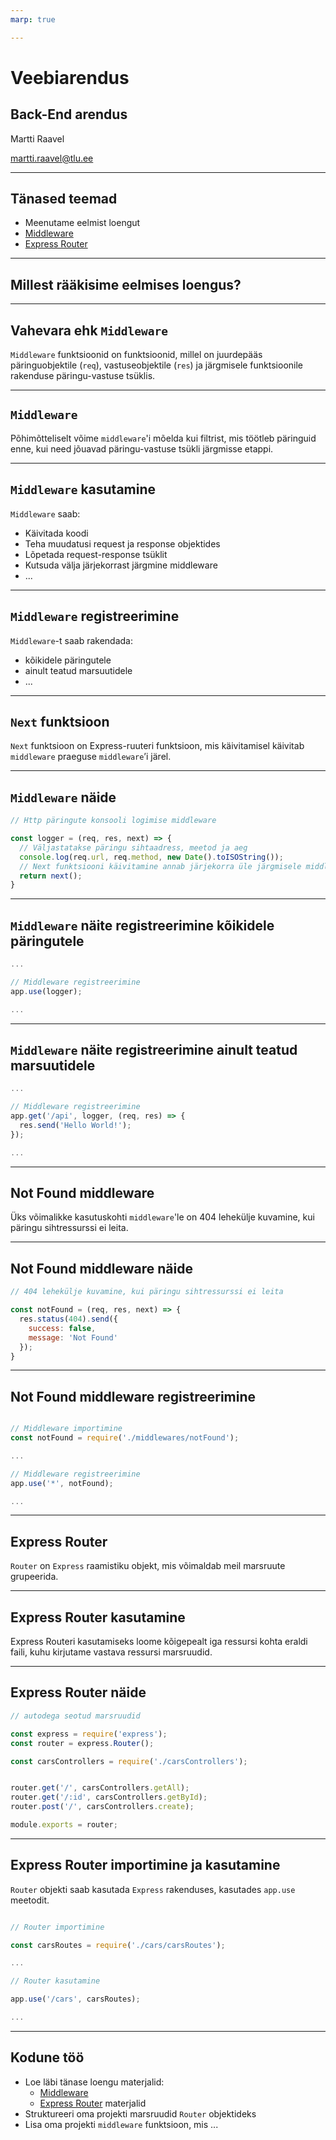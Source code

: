```yaml
---
marp: true

---
```

# Veebiarendus

## Back-End arendus

Martti Raavel

<martti.raavel@tlu.ee>

---

## Tänased teemad

- Meenutame eelmist loengut
- [Middleware](../../../Subjects/Back-End-Frameworks/Topics/Middleware/README.md)
- [Express Router](../../../Subjects/Back-End-Frameworks/Topics/Routes/README.md)

---

## Millest rääkisime eelmises loengus?

---

## Vahevara ehk `Middleware`

`Middleware` funktsioonid on funktsioonid, millel on juurdepääs päringuobjektile (`req`), vastuseobjektile (`res`) ja järgmisele funktsioonile rakenduse päringu-vastuse tsüklis.

---

## `Middleware`

Põhimõtteliselt võime `middleware`'i mõelda kui filtrist, mis töötleb päringuid enne, kui need jõuavad päringu-vastuse tsükli järgmisse etappi.

---

## `Middleware` kasutamine

`Middleware` saab:

- Käivitada koodi
- Teha muudatusi request ja response objektides
- Lõpetada request-response tsüklit
- Kutsuda välja järjekorrast järgmine middleware
- ...

---

## `Middleware` registreerimine

`Middleware`-t saab rakendada:

- kõikidele päringutele
- ainult teatud marsuutidele
- ...

---

## `Next` funktsioon

`Next` funktsioon on Express-ruuteri funktsioon, mis käivitamisel käivitab `middleware` praeguse `middleware`’i järel.

---

## `Middleware` näide

```javascript
// Http päringute konsooli logimise middleware

const logger = (req, res, next) => {
  // Väljastatakse päringu sihtaadress, meetod ja aeg
  console.log(req.url, req.method, new Date().toISOString());
  // Next funktsiooni käivitamine annab järjekorra üle järgmisele middleware'le
  return next();
}
```

---

## `Middleware` näite registreerimine kõikidele päringutele

```javascript
...

// Middleware registreerimine
app.use(logger);

...
```

---

## `Middleware` näite registreerimine ainult teatud marsuutidele

```javascript
...

// Middleware registreerimine
app.get('/api', logger, (req, res) => {
  res.send('Hello World!');
});

...
```

---

## Not Found middleware

Üks võimalikke kasutuskohti `middleware`'le on 404 lehekülje kuvamine, kui päringu sihtressurssi ei leita.

---

## Not Found middleware näide

```javascript
// 404 lehekülje kuvamine, kui päringu sihtressurssi ei leita

const notFound = (req, res, next) => {
  res.status(404).send({
    success: false,
    message: 'Not Found'
  });
}
```

---

## Not Found middleware registreerimine

```javascript

// Middleware importimine
const notFound = require('./middlewares/notFound');

...

// Middleware registreerimine
app.use('*', notFound);

...
```

---

## Express Router

`Router` on `Express` raamistiku objekt, mis võimaldab meil marsruute grupeerida.

---

## Express Router kasutamine

Express Routeri kasutamiseks loome kõigepealt iga ressursi kohta eraldi faili, kuhu kirjutame vastava ressursi marsruudid.

---

## Express Router näide

```javascript
// autodega seotud marsruudid

const express = require('express');
const router = express.Router();

const carsControllers = require('./carsControllers');


router.get('/', carsControllers.getAll);
router.get('/:id', carsControllers.getById);
router.post('/', carsControllers.create);

module.exports = router;
```

---

## Express Router importimine ja kasutamine

`Router` objekti saab kasutada `Express` rakenduses, kasutades `app.use` meetodit.

```javascript

// Router importimine

const carsRoutes = require('./cars/carsRoutes');

...

// Router kasutamine

app.use('/cars', carsRoutes);

...
```

---

## Kodune töö

- Loe läbi tänase loengu materjalid:
  - [Middleware](../../../Subjects/Back-End-Frameworks/Topics/Middleware/README.md)
  - [Express Router](../../../Subjects/Back-End-Frameworks/Topics/Routes/README.md) materjalid
- Struktureeri oma projekti marsruudid `Router` objektideks
- Lisa oma projekti `middleware` funktsioon, mis ...
